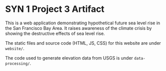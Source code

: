 # SYN 1 Project 3 Artifact

This is a web application demonstrating hypothetical future sea level rise in the San Francisco Bay Area. It raises awareness of the climate crisis by showing the destructive effects of sea level rise.

The static files and source code (HTML, JS, CSS) for this website are under `website/`.

The code used to generate elevation data from USGS is under `data-processing/`.
